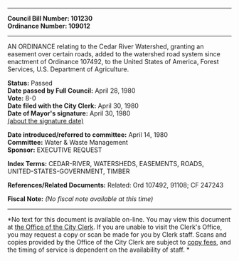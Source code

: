 * * * * *  
  
**Council Bill Number: [](#h0)[](#h2)101230**   
**Ordinance Number: 109012**  
  
* * * * *  
  
AN ORDINANCE relating to the Cedar River Watershed, granting an easement over certain roads, added to the watershed road system since enactment of Ordinance 107492, to the United States of America, Forest Services, U.S. Department of Agriculture.  
  
**Status:** Passed   
**Date passed by Full Council:** April 28, 1980   
**Vote:** 8-0   
**Date filed with the City Clerk:** April 30, 1980   
**Date of Mayor's signature:** April 30, 1980   
[(about the signature date)](/~public/approvaldate.htm)   
  
  
**Date introduced/referred to committee:** April 14, 1980   
**Committee:** Water & Waste Management   
**Sponsor:** EXECUTIVE REQUEST   
  
**Index Terms:** CEDAR-RIVER, WATERSHEDS, EASEMENTS, ROADS, UNITED-STATES-GOVERNMENT, TIMBER  
  
**References/Related Documents:** Related: Ord 107492, 91108; CF 247243  
  
**Fiscal Note:** *(No fiscal note available at this time)*  
  
* * * * *  
  
*No text for this document is available on-line. You may view this document at [the Office of the City Clerk](http://www.seattle.gov/leg/clerk/contactUs.htm). If you are unable to visit the Clerk's Office, you may request a copy or scan be made for you by Clerk staff. Scans and copies provided by the Office of the City Clerk are subject to [copy fees](http://clerk.seattle.gov/~public/clerkfees.htm), and the timing of service is dependent on the availability of staff. *  
  
  
